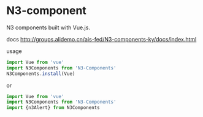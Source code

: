 # N3-component

N3 components built with Vue.js.

docs http://groups.alidemo.cn/ais-fed/N3-components-ky/docs/index.html

usage 
```js
import Vue from 'vue'
import N3Components from 'N3-Components'
N3Components.install(Vue)
```
or 

```js
import Vue from 'vue'
import N3Components from 'N3-Components'
import {n3Alert} from N3Components
```


